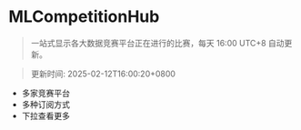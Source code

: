# MLCompetitionHub

> 一站式显示各大数据竞赛平台正在进行的比赛，每天 16:00 UTC+8 自动更新。
  
> 更新时间: 2025-02-12T16:00:20+0800 

* 多家竞赛平台
* 多种订阅方式
* 下拉查看更多